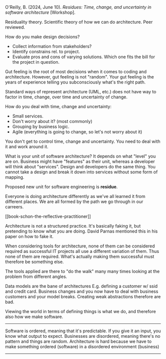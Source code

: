 O'Reilly, B. (2024, June 10). _Residues: Time, change, and uncertainty in software architecture_ [Workshop].

Residuality theory. Scientific theory of how we can do architecture. Peer reviewed.

How do you make design decisions?
- Collect information from stakeholders?
- Identify constrains rel. to project.
- Evaluate pros and cons of varying solutions. Which one fits the bill for the project in question.

Gut feeling is the root of most decisions when it comes to coding and architecture. However, gut feeling is not "random". Your gut feeling is the years of experience telling you subconsciously what's the right path.

Standard ways of represent architecture (UML, etc.) does not have way to factor in time, change, over time and uncertainty of change.

How do you deal with time, change and uncertainty:
- Small services.
- Don't worry about it? (most commonly)
- Grouping by business logic.
- Agile (everything is going to change, so let's not worry about it)

You don't get to control time, change and uncertainty. You need to deal with it and work around it.

What is your unit of software architecture? It depends on what "level" you are on. Business might have "features" as their unit, whereas a developer will think about "services". Design and developers do the same thing. You cannot take a design and break it down into services without some form of mapping.

Proposed new unit for software engineering is **residue**.

Everyone is doing architecture differently as we've all learned it from different places. We are all formed by the path we go through in our carreers.

[[book-schon-the-reflective-practitioner]]

Architecture is not a structured practice. It's basically faking it, but pretending to know what you are doing. David Parnas mentioned this in his paper on how to fake it.

When considering tools for architecture, none of them can be considered required as successful IT projects all use a different variation of them. Thus none of them are required. What's actually making them successful must therefore be something else.

The tools applied are there to "do the walk" many many times looking at the problem from different angles.

Data models are the bane of architectures E.g. defining a customer w/ ssid and credit card. Business changes and you now have to deal with business customers and your model breaks. Creating weak abstractions therefore are bad.

Viewing the world in terms of defining things is what we do, and therefore also how we make software.

---

Software is ordered, meaning that it's predictable. If you give it an input, you know what output to expect. Businesses are disordered, meaning there's no pattern and things are random. Architecture is hard because we have to make something ordered (software) in a disordered environment (business)

---

